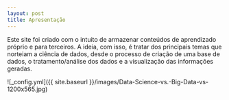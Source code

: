 ```yaml
---
layout: post
title: Apresentação 
---
```


Este site foi criado com o intuito de armazenar conteúdos de aprendizado próprio e para terceiros. A ideia, com isso, é tratar dos principais temas que norteiam a ciência de dados, desde o processo de criação de uma base de dados, o tratamento/análise dos dados e a visualização das informações geradas.

![_config.yml]({{ site.baseurl }}/images/Data-Science-vs.-Big-Data-vs-1200x565.jpg)
